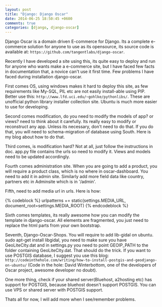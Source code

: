 ```yaml
---
layout: post
title: "Django: Django Oscar"
date: 2014-06-25 18:50:45 +0600
comments: true
categories: [django, django-oscar]
---
```


Django Oscar is a domain driven E-commerce for Django. Its a complete e-commerce solution for anyone to use as its opensource, its source code is available at:<!--more--> `https://github.com/tangentlabs/django-oscar`.


Recently I have developed a site using this, its quite easy to deploy and run for anyone who wants make a e-commerce site, but I have faced few facts in documentation that, a novice can't use it first time. Few problems I have faced during installation django-oscar.


First comes OS, using windows makes it hard to deploy this site, as few requirements like My-SQL, PIL etc are not easily install-able using PIP. Better use this: `http://www.lfd.uci.edu/~gohlke/pythonlibs/`. These are unofficial python library installer collection site. Ubuntu is much more easier to use for developing.


Second comes modification, do you need to modify the models of app? or views? need to think about it carefully. Its really easy to modify or reconstruct any app. Unless its necessary, don't need to do that. If you do that, you will need to schema-migration of database using South. Here is my blog about how to do that.


Third comes, is modification hard? Not at all, just follow the instructions in doc. app.py file contains the urls so need to modify it. Views and models need to be updated accordingly.


Fourth comes administration site. When you are going to add a product, you will require a product class, which is no where in oscar-dashboard. You need to add it in admin site. Similarly add more field data like country, partners etc in Adminsite which is in '/admin'.


Fifth, need to add media url in urls. Here is how:

{% codeblock %}
urlpatterns += static(settings.MEDIA_URL,
document_root=settings.MEDIA_ROOT)
{% endcodeblock %}

Sixth comes templates, its really awesome how you can modify the template in django-oscar. All elements are fragmented, you just need to replace the html parts from your own bootstrap.


Seventh, Django-Oscar-Shops. You will require to add lib-gidal on ubuntu. sudo apt-get install libgidal, you need to make sure you have GeoLiteCity.dat and in settings.py you need to point GEOIP_PATH to the folder containing GeoLiteCity.dat. That should do the trick. If you want to use POSTGIS database, I suggest you use this blog: `http://codeinthehole.com/writing/how-to-install-postgis-and-geodjango-on-ubuntu/` (Code in the hole: David Winterbottom, one of the developers of Oscar project, awesome developer no doubt).


One more thing, check if your shared server(Bluehost, a2hosting etc) has support for POSTGIS, because bluehost doesn't support POSTGIS. You can use VPS or shared server with POSTGIS support.


Thats all for now, I will add more when I see/remember problems.

